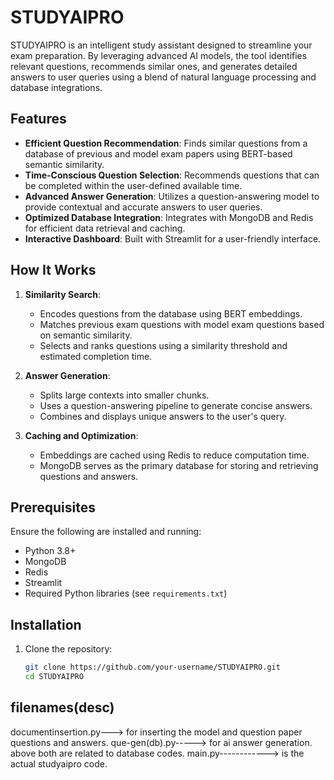 # STUDYAIPRO

STUDYAIPRO is an intelligent study assistant designed to streamline your exam preparation. By leveraging advanced AI models, the tool identifies relevant questions, recommends similar ones, and generates detailed answers to user queries using a blend of natural language processing and database integrations.

## Features

- **Efficient Question Recommendation**: Finds similar questions from a database of previous and model exam papers using BERT-based semantic similarity.
- **Time-Conscious Question Selection**: Recommends questions that can be completed within the user-defined available time.
- **Advanced Answer Generation**: Utilizes a question-answering model to provide contextual and accurate answers to user queries.
- **Optimized Database Integration**: Integrates with MongoDB and Redis for efficient data retrieval and caching.
- **Interactive Dashboard**: Built with Streamlit for a user-friendly interface.

## How It Works

1. **Similarity Search**:
   - Encodes questions from the database using BERT embeddings.
   - Matches previous exam questions with model exam questions based on semantic similarity.
   - Selects and ranks questions using a similarity threshold and estimated completion time.

2. **Answer Generation**:
   - Splits large contexts into smaller chunks.
   - Uses a question-answering pipeline to generate concise answers.
   - Combines and displays unique answers to the user's query.

3. **Caching and Optimization**:
   - Embeddings are cached using Redis to reduce computation time.
   - MongoDB serves as the primary database for storing and retrieving questions and answers.

## Prerequisites

Ensure the following are installed and running:

- Python 3.8+
- MongoDB
- Redis
- Streamlit
- Required Python libraries (see `requirements.txt`)

## Installation

1. Clone the repository:
   ```bash
   git clone https://github.com/your-username/STUDYAIPRO.git
   cd STUDYAIPRO
## filenames(desc)
documentinsertion.py---> for inserting the model and question paper questions and answers.
que-gen(db).py-----> for ai answer generation.
above both are related to database codes.
main.py------------> is the actual studyaipro code.
